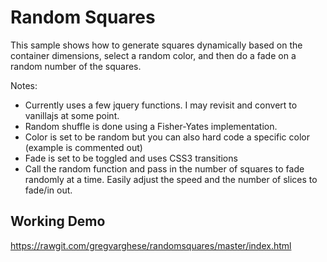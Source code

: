 # Random Squares

This sample shows how to generate squares dynamically based on the container dimensions, select a random color, and then do a fade on a random number of the squares. 

Notes:

* Currently uses a few jquery functions. I may revisit and convert to vanillajs at some point.
* Random shuffle is done using a Fisher-Yates implementation.   
* Color is set to be random but you can also hard code a specific color (example is commented out)
* Fade is set to be toggled and uses CSS3 transitions
* Call the random function and pass in the number of squares to fade randomly at a time. Easily adjust the speed and the number of slices to fade/in out.

## Working Demo

https://rawgit.com/gregvarghese/randomsquares/master/index.html
